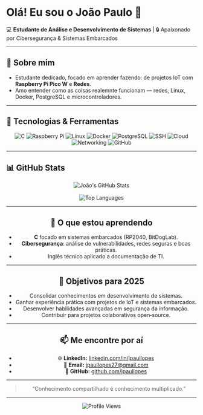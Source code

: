 # Olá! Eu sou o João Paulo 👋

💻 **Estudante de Análise e Desenvolvimento de Sistemas** | 🔒 Apaixonado por Cibersegurança & Sistemas Embarcados

---

## 🚀 Sobre mim

- Estudante dedicado, focado em aprender fazendo: de projetos IoT com **Raspberry Pi Pico W** e **Redes**.
- Amo entender como as coisas realemnte funcionam — redes, Linux, Docker, PostgreSQL e microcontroladores.

---

## 🔧 Tecnologias & Ferramentas

<div align="center">
  <img src="https://img.shields.io/badge/C-00599C?logo=c&logoColor=white" alt="C">
  <img src="https://img.shields.io/badge/Raspberry%20Pi-CC0000?logo=raspberry-pi&logoColor=white" alt="Raspberry Pi">
  <img src="https://img.shields.io/badge/Linux-FCC624?logo=linux&logoColor=black" alt="Linux">
  <img src="https://img.shields.io/badge/Docker-2496ED?logo=docker&logoColor=white" alt="Docker">
  <img src="https://img.shields.io/badge/PostgreSQL-336791?logo=postgresql&logoColor=white" alt="PostgreSQL">
  <img src="https://img.shields.io/badge/SSH-000000?logo=gnome-terminal&logoColor=white" alt="SSH">
  <img src="https://img.shields.io/badge/Cloud-4285F4?logo=cloudflare&logoColor=white" alt="Cloud">
  <img src="https://img.shields.io/badge/Networking-00C7B7?logo=cisco&logoColor=white" alt="Networking">
  <img src="https://img.shields.io/badge/GitHub-181717?logo=github&logoColor=white" alt="GitHub">
</div>


---

## 📊 GitHub Stats

<div align="center">

<img 
  alt="João's GitHub Stats" 
  src="https://github-readme-stats.vercel.app/api?username=jpaullopes&show_icons=true&theme=tokyonight&count_private=true&hide_rank=true" 
/>

<div align="center" style="margin-top: 16px;">

<img 
  alt="Top Languages" 
  src="https://github-readme-stats.vercel.app/api/top-langs/?username=jpaullopes&layout=compact&theme=tokyonight&hide_border=true" 
/>

</div>


---

## 🌱 O que estou aprendendo

- **C** focado em sistemas embarcados (RP2040, BitDogLab).  
- **Cibersegurança**: análise de vulnerabilidades, redes seguras e boas práticas.  
- Inglês técnico aplicado a documentação de TI.

---

## 🎯 Objetivos para 2025

- Consolidar conhecimentos em desenvolvimento de sistemas.  
- Ganhar experiência prática com projetos de IoT e sistemas embarcados.  
- Desenvolver habilidades avançadas em segurança da informação.  
- Contribuir para projetos colaborativos open‑source.

---

## 📫 Me encontre por aí

- 🌐 **LinkedIn:** [linkedin.com/in/jpaullopes](https://www.linkedin.com/in/jpaullopes)  
- 📧 **Email:** jpaullopes27@gmail.com  
- 🐙 **GitHub:** [github.com/jpaullopes](https://github.com/jpaullopes)

---

> “Conhecimento compartilhado é conhecimento multiplicado.”  

---

<div align="center">
  <img src="https://komarev.com/ghpvc/?username=jpaullopes&color=blue" alt="Profile Views">
</div>
